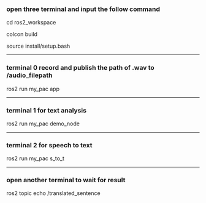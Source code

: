 ### open three terminal and input the follow command

cd ros2_workspace

colcon build

source install/setup.bash
___
### terminal 0 record and publish the path of .wav to /audio_filepath

ros2 run my_pac app
___
### terminal 1 for text analysis

ros2 run my_pac demo_node
___
### terminal 2 for speech to text


ros2 run my_pac s_to_t
___
### open another terminal to wait for result

ros2 topic echo /translated_sentence
